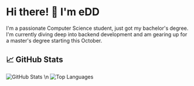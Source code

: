 # Hi there! 👋 I'm eDD

I'm a passionate Computer Science student, just got my bachelor's degree. I'm currently diving deep into backend development and am gearing up for a master's degree starting this October.
## 📈 GitHub Stats

![GitHub Stats](https://github-readme-stats.vercel.app/api?username=eDyrr&show_icons=true&theme=radical)
\n
![Top Languages](https://github-readme-stats.vercel.app/api/top-langs/?username=eDyrr&layout=compact&theme=radical)
